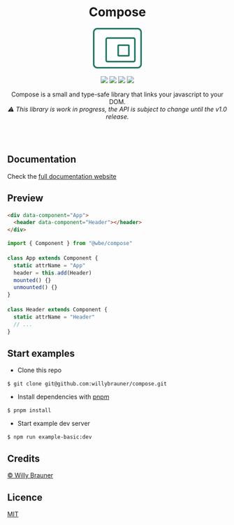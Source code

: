 <div align="center">
<h1>Compose</h1>

![](documentation/static/img/logo.png)

![](https://img.shields.io/npm/v/@wbe/compose/latest.svg)
![](https://img.shields.io/bundlephobia/minzip/@wbe/compose.svg)
![](https://img.shields.io/npm/dt/@wbe/compose.svg)
![](https://img.shields.io/npm/l/@wbe/compose.svg)

Compose is a small and type-safe library that links your javascript to your DOM.  
_⚠️ This library is work in progress, the API is subject to change until the v1.0 release._

<br/>
<br/>
</div>

## Documentation

Check the [full documentation website](https://willybrauner.github.io/compose)

## Preview

```html
<div data-component="App">
  <header data-component="Header"></header>
</div>
```

```js
import { Component } from "@wbe/compose"

class App extends Component {
  static attrName = "App"
  header = this.add(Header)
  mounted() {}
  unmounted() {}
}

class Header extends Component {
  static attrName = "Header"
  // ...
}
```

## Start examples

- Clone this repo

```shell
$ git clone git@github.com:willybrauner/compose.git
```

- Install dependencies with [pnpm](https://pnpm.io/)

```shell
$ pnpm install
```

- Start example dev server

```shell
$ npm run example-basic:dev
```

## <a name="Credits"></a>Credits

[© Willy Brauner](https://willybrauner.com)

## <a name="Licence"></a>Licence

[MIT](./LICENCE)
